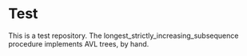 # Test
This is a test repository.
The longest_strictly_increasing_subsequence procedure implements AVL trees, by hand.

